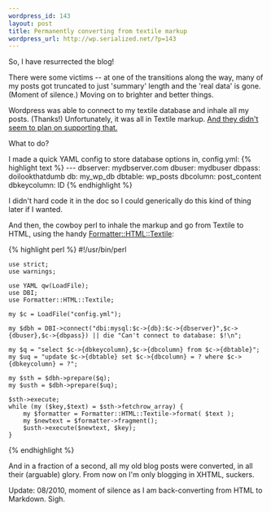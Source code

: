 ```yaml
--- 
wordpress_id: 143
layout: post
title: Permanently converting from textile markup
wordpress_url: http://wp.serialized.net/?p=143
---
```

So, I have resurrected the blog!

There were some victims -- at one of the transitions along the way, many of my posts got truncated to just 'summary' length and the 'real data' is gone. (Moment of silence.) Moving on to brighter and better things.

Wordpress was able to connect to my textile database and inhale all my posts. (Thanks!) Unfortunately, it was all in Textile markup. [And they didn't seem to plan on supporting that.](http://faq.wordpress.com/2006/04/20/markdown-textile/) 

What to do? 

I made a quick YAML config to store database options in, config.yml:
{% highlight text %}
    ---
    dbserver: mydbserver.com
    dbuser: mydbuser
    dbpass: doilookthatdumb
    db: my_wp_db
    dbtable: wp_posts
    dbcolumn: post_content
    dbkeycolumn: ID 
{% endhighlight %}

I didn't hard code it in the doc so I could generically do this kind of thing later if I wanted.

And then, the cowboy perl to inhale the markup and go from Textile to HTML, using the handy [Formatter::HTML::Textile](http://search.cpan.org/~kjetilk/Formatter-HTML-Textile-0.7/lib/Formatter/HTML/Textile.pm):

{% highlight perl %}
    #!/usr/bin/perl

    use strict;
    use warnings;

    use YAML qw(LoadFile);
    use DBI;
    use Formatter::HTML::Textile;

    my $c = LoadFile("config.yml");

    my $dbh = DBI->connect("dbi:mysql:$c->{db}:$c->{dbserver}",$c->{dbuser},$c->{dbpass}) || die "Can't connect to database: $!\n";

    my $q = "select $c->{dbkeycolumn},$c->{dbcolumn} from $c->{dbtable}";
    my $uq = "update $c->{dbtable} set $c->{dbcolumn} = ? where $c->{dbkeycolumn} = ?";

    my $sth = $dbh->prepare($q);
    my $usth = $dbh->prepare($uq);

    $sth->execute;
    while (my ($key,$text) = $sth->fetchrow_array) {
        my $formatter = Formatter::HTML::Textile->format( $text );
        my $newtext = $formatter->fragment();
        $usth->execute($newtext, $key);
    }
{% endhighlight %}

And in a fraction of a second, all my old blog posts were converted, in all their (arguable) glory. From now on I'm only blogging in XHTML, suckers.

Update: 08/2010, moment of silence as I am back-converting from HTML to Markdown. Sigh.

